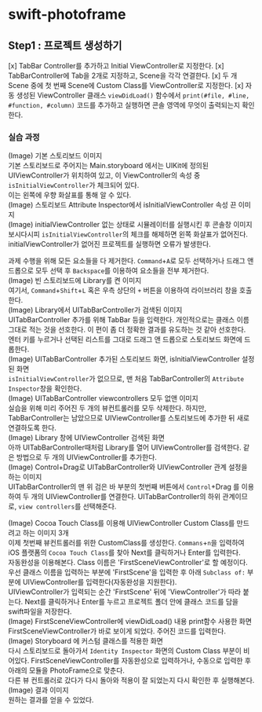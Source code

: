 # swift-photoframe

## Step1 : 프로젝트 생성하기

[x] TabBar Controller를 추가하고 Initial ViewController로 지정한다.
[x] TabBarController에 Tab을 2개로 지정하고, Scene을 각각 연결한다.
[x] 두 개 Scene 중에 첫 번째 Scene에 Custom Class를 ViewController로 지정한다.
[x] 자동 생성된 ViewController 클래스 `viewDidLoad()` 함수에서 `print(#file, #line, #function, #column)` 코드를 추가하고 실행하면 콘솔 영역에 무엇이 출력되는지 확인한다.

### 실습 과정
(Image) 기본 스토리보드 이미지   
기본 스토리보드로 주어지는 Main.storyboard 에서는 UIKit에 정의된 UIViewController가 위치하여 있고, 이 ViewController의 속성 중 `isInitialViewController`가 체크되어 있다.   
이는 왼쪽에 우향 화살표를 통해 알 수 있다.   
(Image) 스토리보드 Attribute Inspector에서 isInitialViewController 속성 끈 이미지   
(Image) initialViewController 없는 상태로 시뮬레이터를 실행시킨 후 콘솔창 이미지   
보시다시피 `isInitialViewController`의 체크를 해제하면 왼쪽 화살표가 없어진다. initialViewController가 없어진 프로젝트를 실행하면 오류가 발생한다.

과제 수행을 위해 모든 요소들을 다 제거한다. `Command`+`A`로 모두 선택하거나 드래그 앤 드롭으로 모두 선택 후 `Backspace`를 이용하여 요소들을 전부 제거한다.   
(Image) 빈 스토리보드에 Library를 켠 이미지   
여기서, `Command`+`Shift`+`L` 혹은 우측 상단의 `+` 버튼을 이용하여 라이브러리 창을 호출한다.   
(Image) Library에서 UITabBarController가 검색된 이미지   
UITabBarController 추가를 위해 TabBar 등을 입력한다. 개인적으로는 클래스 이름 그대로 적는 것을 선호한다. 이 편이 좀 더 정확한 결과를 유도하는 것 같아 선호한다.   
엔터 키를 누르거나 선택된 리스트를 그대로 드래그 앤 드롭으로 스토리보드 화면에 드롭한다.   
(Image) UITabBarController 추가된 스토리보드 화면, isInitialViewController 설정된 화면   
`isInitialViewController`가 없으므로, 맨 처음 TabBarController의 `Attribute Inspector`창을 확인한다.   
(Image) UITabBarController viewcontrollers 모두 없앤 이미지   
실습을 위해 미리 주어진 두 개의 뷰컨트롤러를 모두 삭제한다. 하지만, TabBarController는 남았으므로 UIViewController를 스토리보드에 추가한 뒤 새로 연결하도록 한다.   
(Image) Library 창에 UIViewController 검색된 화면   
아까 UITabBarController때처럼 Library를 열어 UIViewController를 검색한다. 같은 방법으로 두 개의 UIViewController를 추가한다.   
(Image) Control+Drag로 UITabBarController와 UIViewController 관계 설정을 하는 이미지   
UITabBarController의 맨 위 검은 바 부분의 첫번째 버튼에서 `Control`+Drag 를 이용하여 두 개의 UIViewController를 연결한다. UITabBarController의 하위 관계이므로, `view controllers`를 선택해준다.   

(Image) Cocoa Touch Class를 이용해 UIViewController Custom Class를 만드려고 하는 이미지 3개   
이제 첫번째 뷰컨트롤러를 위한 CustomClass를 생성한다. `Commans`+`n`을 입력하여 iOS 플랫폼의 `Cocoa Touch Class`를 찾아 Next를 클릭하거나 Enter를 입력한다.      
자동완성을 이용해본다. Class 이름은 'FirstSceneViewController'로 할 예정이다. 우선 클래스 이름을 입력하는 부분에 'FirstScene'을 입력한 후 아래 `Subclass of:` 부분에 UIViewController를 입력한다(자동완성을 지원한다).      
UIViewController가 입력되는 순간 'FirstScene' 뒤에 'ViewController'가 따라 붙는다. Next를 클릭하거나 Enter를 누르고 프로젝트 폴더 안에 클래스 코드를 담을 swift파일을 저장한다.   
(Image) FirstSceneViewController에 viewDidLoad() 내용 print함수 사용한 화면   
FirstSceneViewController가 바로 보이게 되었다. 주어진 코드를 입력한다.   
(Image) Storyboard 에 커스텀 클래스를 적용한 화면   
다시 스토리보드로 돌아가서 `Identity Inspector` 화면의 Custom Class 부분이 비어있다. FirstSceneViewController를 자동완성으로 입력하거나, 수동으로 입력한 후 아래의 모듈을 PhotoFrame으로 맞춘다.   
다른 뷰 컨트롤러로 갔다가 다시 돌아와 적용이 잘 되었는지 다시 확인한 후 실행해본다.   
(Image) 결과 이미지   
원하는 결과를 얻을 수 있었다.

